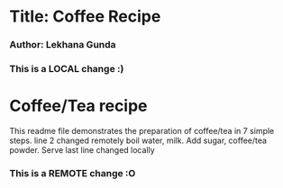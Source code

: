 # Title: Coffee Recipe
### Author: Lekhana Gunda

### This is a LOCAL change :)
# Coffee/Tea recipe
This readme file demonstrates the preparation of coffee/tea in 7 simple steps. line 2 changed remotely
boil water, milk.
Add sugar, coffee/tea powder.
Serve
last line changed locally
### This is a REMOTE change :O
